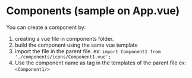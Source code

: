 <h1>Components (sample on App.vue)</h1>

You can create a component by:
1. creating a vue file in components folder.
2. build the component using the same vue template
3. import the file in the parent file.
ex: `import Component1 from './components/icons/Component1.vue';`
4. Use the component name as tag in the templates of the parent file
ex: `<Component1/>`